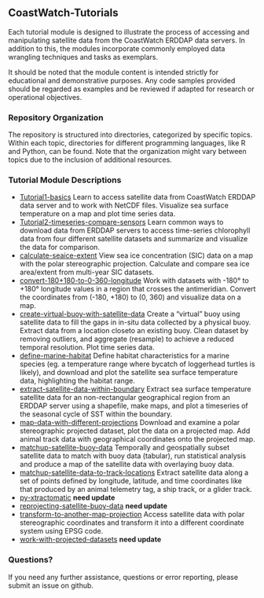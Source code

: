 ## CoastWatch-Tutorials

Each tutorial module is designed to illustrate the process of accessing and manipulating satellite data from the CoastWatch ERDDAP data servers. In addition to this, the modules incorporate commonly employed data wrangling techniques and tasks as exemplars. 

It should be noted that the module content is intended strictly for educational and demonstrative purposes. Any code samples provided should be regarded as examples and be reviewed if adapted for research or operational objectives.

### Repository Organization
The repository is structured into directories, categorized by specific topics. Within each topic, directories for different programming languages, like R and Python, can be found. Note that the organization might vary between topics due to the inclusion of additional resources.


### Tutorial Module Descriptions

* [Tutorial1-basics](Tutorial1-basics) 
Learn to access satellite data from CoastWatch ERDDAP data server and to work with NetCDF files.  Visualize sea surface temperature on a map and plot time series data.
* [Tutorial2-timeseries-compare-sensors](Tutorial2-timeseries-compare-sensors)
Learn common ways to download data from ERDDAP servers to access time-series chlorophyll data from four different satellite datasets and summarize and visualize the data for comparison.
* [calculate-seaice-extent](calculate-seaice-extent)
View sea ice concentration (SIC) data on a map with the polar stereographic projection.  Calculate and compare sea ice area/extent from multi-year SIC datasets.
* [convert-180+180-to-0-360-longitude](convert-180+180-to-0-360-longitude)
Work with datasets with -180&deg; to +180&deg; longitude values in a region that crosses the antimeridian.  Convert the coordinates from (-180, +180) to (0, 360)  and visualize data on a map.
* [create-virtual-buoy-with-satellite-data](create-virtual-buoy-with-satellite-data)
  Create a “virtual” buoy using satellite data to fill the gaps in in-situ data collected by a physical buoy. Extract data from a location closeto an existing buoy.  Clean dataset by removing outliers, and aggregate (resample) to achieve a reduced temporal resolution.  Plot time series data.
* [define-marine-habitat](define-marine-habitat)
  Define habitat characteristics for a marine species (eg. a temperature range where bycatch of loggerhead turtles is likely), and download and plot the satellite sea surface temperature data, highlighting the habitat range. 
* [extract-satellite-data-within-boundary](extract-satellite-data-within-boundary)
  Extract sea surface temperature satellite data for an non-rectangular geographical region from an ERDDAP server using a shapefile, make maps, and plot a timeseries of the seasonal cycle of SST within the boundary.
* [map-data-with-different-projections](map-data-with-different-projections)
Download and examine a polar stereographic projected dataset, plot the data on a projected map.  Add animal track data with geographical coordinates onto the projected map.
* [matchup-satellite-buoy-data](matchup-satellite-buoy-data)
  Temporally and geospatially subset satellite data to match with buoy data (tabular), run statistical analysis and produce a map of the satellite data with overlaying buoy data.
* [matchup-satellite-data-to-track-locations](matchup-satellite-data-to-track-locations)
  Extract satellite data along a set of points defined by longitude, latitude, and time coordinates like that produced by an animal telemetry tag, a ship track, or a glider track.
* [py-xtractomatic](py-xtractomatic) **need update**
* [reprojecting-satellite-buoy-data](reprojecting-satellite-buoy-data) **need update**
* [transform-to-another-map-projection](transform-to-another-map-projection)
  	Access satellite data with polar stereographic coordinates and transform it into a different coordinate system using EPSG code.
* [work-with-projected-datasets](work-with-projected-datasets) **need  update**

  

### Questions?

If you need any further assistance, questions or error reporting, please submit an issue on github.


